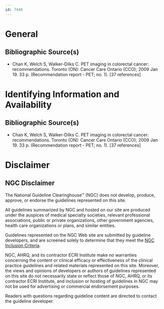 ```yaml
---
id: 7446
---
```


# General

## Bibliographic Source(s)

- Chan K, Welch S, Walker-Dilks C. PET imaging in colorectal cancer: recommendations. Toronto (ON): Cancer Care Ontario (CCO); 2009 Jan 19. 33 p. (Recommendation report - PET; no. 1). [37 references]

# Identifying Information and Availability

## Bibliographic Source(s)

- Chan K, Welch S, Walker-Dilks C. PET imaging in colorectal cancer: recommendations. Toronto (ON): Cancer Care Ontario (CCO); 2009 Jan 19. 33 p. (Recommendation report - PET; no. 1). [37 references]

# Disclaimer

## NGC Disclaimer

The National Guideline Clearinghouse™ (NGC) does not develop, produce, approve, or endorse the guidelines represented on this site.

All guidelines summarized by NGC and hosted on our site are produced under the auspices of medical specialty societies, relevant professional associations, public or private organizations, other government agencies, health care organizations or plans, and similar entities.

Guidelines represented on the NGC Web site are submitted by guideline developers, and are screened solely to determine that they meet the [NGC Inclusion Criteria](/help-and-about/summaries/inclusion-criteria).

NGC, AHRQ, and its contractor ECRI Institute make no warranties concerning the content or clinical efficacy or effectiveness of the clinical practice guidelines and related materials represented on this site. Moreover, the views and opinions of developers or authors of guidelines represented on this site do not necessarily state or reflect those of NGC, AHRQ, or its contractor ECRI Institute, and inclusion or hosting of guidelines in NGC may not be used for advertising or commercial endorsement purposes.

Readers with questions regarding guideline content are directed to contact the guideline developer.

